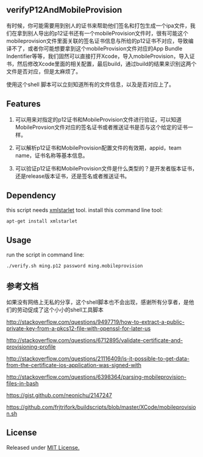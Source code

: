 
## verifyP12AndMobileProvision

有时候，你可能需要用到别人的证书来帮助他们签名和打包生成一个ipa文件，我们在拿到别人导出的p12证书还有一个mobileProvision文件时，很有可能这个mobileprovision文件里面关联的签名证书信息与所给的p12证书不对应，导致编译不了，或者你可能想要拿到这个mobileProvision文件对应的App Bundle Indentifier等等，我们固然可以直接打开Xcode，导入mobileProvision，导入证书，然后修改Xcode里面的相关配置，最后build，通过build的结果来识别这两个文件是否对应，但是太麻烦了。

使用这个shell 脚本可以立刻知道所有的文件信息，以及是否对应上了。

## Features

1. 可以用来对指定的p12证书和MobileProvision文件进行验证，可以知道MobileProvsion文件对应的签名证书或者推送证书是否与这个给定的证书一样。

2. 可以解析p12证书和MobileProvision配置文件的有效期，appid，team name，证书名称等基本信息。

3. 可以验证p12证书和MobileProvision文件是什么类型的？是开发者版本证书，还是release版本证书，还是签名或者推送证书。

## Dependency

this script needs [xmlstarlet](http://xmlstar.sourceforge.net/) tool. install this command line tool:

    apt-get install xmlstarlet

## Usage

run the script in command line:

    ./verify.sh ming.p12 password ming.mobileprovision

## 参考文档

如果没有网络上无私的分享，这个shell脚本也不会出现，感谢所有分享者，是他们的劳动促成了这个小小的shell工具脚本

<http://stackoverflow.com/questions/9497719/how-to-extract-a-public-private-key-from-a-pkcs12-file-with-openssl-for-later-us>

<http://stackoverflow.com/questions/6712895/validate-certificate-and-provisioning-profile>

<http://stackoverflow.com/questions/21116409/is-it-possible-to-get-data-from-the-certificate-ios-application-was-signed-with>

<http://stackoverflow.com/questions/6398364/parsing-mobileprovision-files-in-bash>

<https://gist.github.com/neonichu/2147247>

<https://github.com/frjtrifork/buildscripts/blob/master/XCode/mobileprovision.sh>


## License

Released under [MIT License.](https://github.com/zhiquan911/CHKLineChart/blob/master/LICENSE) 
